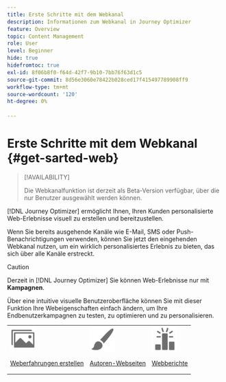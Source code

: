 ```yaml
---
title: Erste Schritte mit dem Webkanal
description: Informationen zum Webkanal in Journey Optimizer
feature: Overview
topic: Content Management
role: User
level: Beginner
hide: true
hidefromtoc: true
exl-id: 8f06b8f0-f64d-42f7-9b10-7bb76f63d1c5
source-git-commit: 8d56e3060e78422b028ced17f415497789908ff9
workflow-type: tm+mt
source-wordcount: '120'
ht-degree: 0%

---
```


# Erste Schritte mit dem Webkanal {#get-sarted-web}

>[!AVAILABILITY]
>
>Die Webkanalfunktion ist derzeit als Beta-Version verfügbar, über die nur Benutzer ausgewählt werden können.

[!DNL Journey Optimizer] ermöglicht Ihnen, Ihren Kunden personalisierte Web-Erlebnisse visuell zu erstellen und bereitzustellen.

Wenn Sie bereits ausgehende Kanäle wie E-Mail, SMS oder Push-Benachrichtigungen verwenden, können Sie jetzt den eingehenden Webkanal nutzen, um ein wirklich personalisiertes Erlebnis zu bieten, das sich über alle Kanäle erstreckt.

>[!CAUTION]
>
>Derzeit in [!DNL Journey Optimizer] Sie können Web-Erlebnisse nur mit **Kampagnen**.

Über eine intuitive visuelle Benutzeroberfläche können Sie mit dieser Funktion Ihre Webeigenschaften einfach ändern, um Ihre Endbenutzerkampagnen zu testen, zu optimieren und zu personalisieren.

<!--
[Learn more on web channel in this video](#video)
-->

<table>
<tr>
<td><img src="../assets/do-not-localize/icon_assets.svg" width="60px"><p><a href="create-web.md">Weberfahrungen erstellen</a></p></td>
<td><img src="../assets/do-not-localize/icon_design.svg" width="60px"><p><a href="author-web.md">Autoren-Webseiten</a></p></td>
<td><img src="../assets/do-not-localize/monitor.svg" width="60px"><p><a href="web-report.md">Webberichte</a></p></td>
</tr>
</table>

<!--
## How-to video{#video}

The video below shows how to 

>[!VIDEO]()
-->
